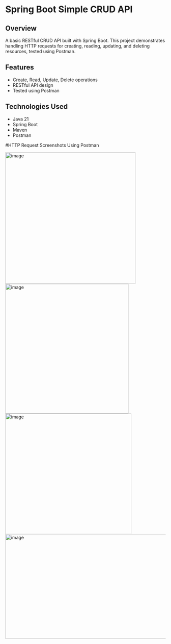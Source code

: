 # Spring Boot Simple CRUD API

## Overview
A basic RESTful CRUD API built with Spring Boot. This project demonstrates handling HTTP requests for creating, reading, updating, and deleting resources, tested using Postman.

## Features
- Create, Read, Update, Delete operations
- RESTful API design
- Tested using Postman

## Technologies Used
- Java 21
- Spring Boot
- Maven
- Postman

#HTTP Request Screenshots Using Postman

<img width="409" height="412" alt="image" src="https://github.com/user-attachments/assets/bb27aa7b-3786-4316-aab6-404d44cfd6a0" />
<img width="387" height="406" alt="image" src="https://github.com/user-attachments/assets/8a0e8da0-a288-4d1c-8275-6206c188c88c" />
<img width="396" height="378" alt="image" src="https://github.com/user-attachments/assets/0d612264-3f1d-45ca-a369-cef009a5ede1" />
<img width="521" height="328" alt="image" src="https://github.com/user-attachments/assets/ff0dc550-a1dd-4d91-8611-93e057f5e8ca" />


 
